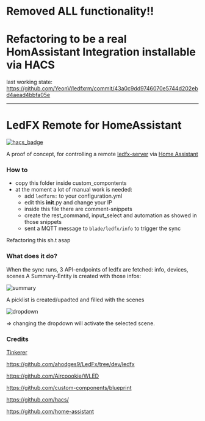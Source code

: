 # Removed ALL functionality!!
# Refactoring to be a real HomAssistant Integration installable via HACS
last working state: https://github.com/YeonV/ledfxrm/commit/43a0c9dd9746070e5744d202ebd4aead4bbfa05e

---

# LedFX Remote for HomeAssistant

[![hacs_badge](https://img.shields.io/badge/HACS-Custom-orange.svg)](https://github.com/custom-components/hacs)


A proof of concept, for controlling a remote [ledfx-server](https://github.com/ahodges9/LedFx) via [Home Assistant](https://github.com/home-assistant)

### How to

- copy this folder inside custom_compontents
- at the moment a lot of manual work is needed:
  - add `ledfxrm:` to your configuration.yml
  - edit this __init__.py and change your IP
  - inside this file there are comment-snippets
  - create the rest_command, input_select and automation as showed in those snippets
  - sent a MQTT message to `blade/ledfx/info` to trigger the sync  
  
Refactoring this sh.t asap

### What does it do?

When the sync runs, 3 API-endpoints of ledfx are fetched: info, devices, scenes
A Summary-Entity is created with those infos:

![summary](https://user-images.githubusercontent.com/28861537/98367840-9c726e80-2036-11eb-9121-6b8aaddbbdfd.png)

A picklist is created/upadted and filled with the scenes

![dropdown](https://user-images.githubusercontent.com/28861537/98367833-98465100-2036-11eb-8a6b-ad538dd31960.png)

=> changing the dropdown will activate the selected scene.

### Credits

[Tinkerer](https://github.com/DubhAd/)

https://github.com/ahodges9/LedFx/tree/dev/ledfx

https://github.com/Aircoookie/WLED

https://github.com/custom-components/blueprint

https://github.com/hacs/

https://github.com/home-assistant
